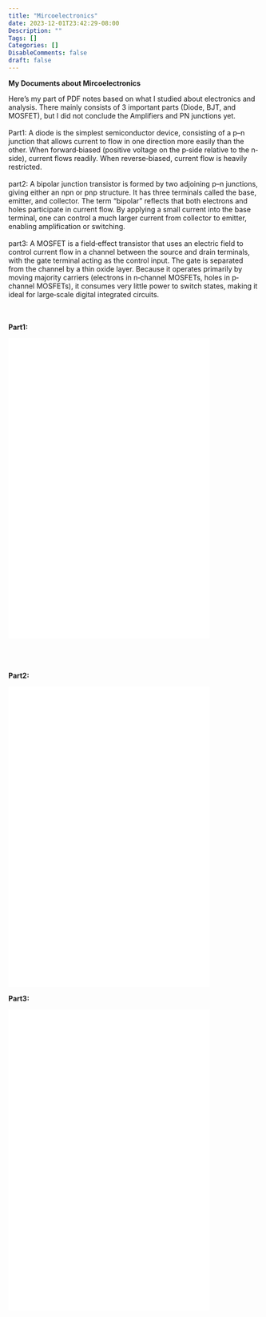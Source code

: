 ```yaml
---
title: "Mircoelectronics"
date: 2023-12-01T23:42:29-08:00
Description: ""
Tags: []
Categories: []
DisableComments: false
draft: false
---
```


<!-- # My Document about Semiconductor Physics -->
**My Documents about Mircoelectronics**

Here’s my part of PDF notes based on what I studied about electronics and analysis. 
There mainly consists of 3 important parts (Diode, BJT, and MOSFET), but I did not conclude the Amplifiers and PN junctions yet. 
<br><br>
Part1: A diode is the simplest semiconductor device, consisting of a p–n junction that allows current to flow in one direction more easily than the other. When forward‐biased (positive voltage on the p‐side relative to the n‐side), current flows readily. When reverse‐biased, current flow is heavily restricted. 
<br><br>
part2: A bipolar junction transistor is formed by two adjoining p–n junctions, giving either an npn or pnp structure. It has three terminals called the base, emitter, and collector. The term “bipolar” reflects that both electrons and holes participate in current flow. By applying a small current into the base terminal, one can control a much larger current from collector to emitter, enabling amplification or switching.
<br><br>
part3: A MOSFET is a field‐effect transistor that uses an electric field to control current flow in a channel between the source and drain terminals, with the gate terminal acting as the control input. The gate is separated from the channel by a thin oxide layer. Because it operates primarily by moving majority carriers (electrons in n‐channel MOSFETs, holes in p‐channel MOSFETs), it consumes very little power to switch states, making it ideal for large‐scale digital integrated circuits. 

<br><br>
**Part1:**
<iframe 
  src="/images/pics/ENSC225/Diode.pdf" 
  width="80%" 
  height="600" 
  style="border:none;">
</iframe>

<br><br><br>
**Part2:**
<iframe 
  src="/images/pics/ENSC225/BJT.pdf" 
  width="80%" 
  height="600" 
  style="border:none;">
</iframe>

**Part3:**
<iframe 
  src="/images/pics/ENSC225/MOSFET.pdf" 
  width="80%" 
  height="600" 
  style="border:none;">
</iframe>